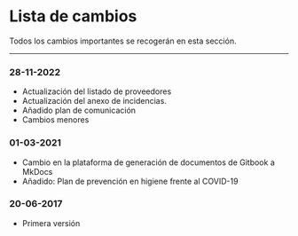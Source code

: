 # Lista de cambios
Todos los cambios importantes se recogerán en esta sección.

---
### 28-11-2022
- Actualización del listado de proveedores
- Actualización del anexo de incidencias.
- Añadido plan de comunicación
- Cambios menores

### 01-03-2021
- Cambio en la plataforma de generación de documentos de Gitbook a MkDocs
- Añadido: Plan de prevención en higiene frente al COVID-19

### 20-06-2017
- Primera versión
